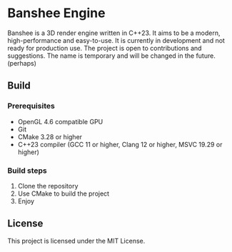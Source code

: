 # Banshee Engine

Banshee is a 3D render engine written in C++23. It aims to be a modern, high-performance and easy-to-use.
It is currently in development and not ready for production use.
The project is open to contributions and suggestions.
The name is temporary and will be changed in the future. (perhaps)

## Build
### Prerequisites
- OpenGL 4.6 compatible GPU
- Git
- CMake 3.28 or higher
- C++23 compiler (GCC 11 or higher, Clang 12 or higher, MSVC 19.29 or higher)

### Build steps
1) Clone the repository
2) Use CMake to build the project
3) Enjoy

## License
This project is licensed under the MIT License.
